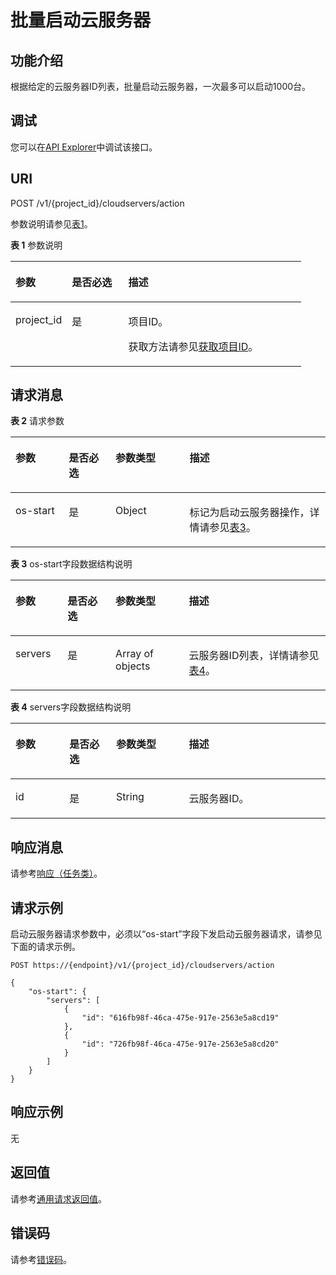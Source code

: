 # 批量启动云服务器<a name="ecs_02_0301"></a>

## 功能介绍<a name="section18389930"></a>

根据给定的云服务器ID列表，批量启动云服务器，一次最多可以启动1000台。

## 调试<a name="section926243314015"></a>

您可以在[API Explorer](https://apiexplorer.developer.huaweicloud.com/apiexplorer/doc?product=ECS&api=BatchStartServers)中调试该接口。

## URI<a name="section31291646"></a>

POST /v1/\{project\_id\}/cloudservers/action

参数说明请参见[表1](#table58892473)。

**表 1**  参数说明

<a name="table58892473"></a>
<table><thead align="left"><tr id="row45596481"><th class="cellrowborder" valign="top" width="19.42%" id="mcps1.2.4.1.1"><p id="p2327487"><a name="p2327487"></a><a name="p2327487"></a>参数</p>
</th>
<th class="cellrowborder" valign="top" width="19.42%" id="mcps1.2.4.1.2"><p id="p54308798"><a name="p54308798"></a><a name="p54308798"></a>是否必选</p>
</th>
<th class="cellrowborder" valign="top" width="61.160000000000004%" id="mcps1.2.4.1.3"><p id="p36936550"><a name="p36936550"></a><a name="p36936550"></a>描述</p>
</th>
</tr>
</thead>
<tbody><tr id="row39070558"><td class="cellrowborder" valign="top" width="19.42%" headers="mcps1.2.4.1.1 "><p id="p10598606"><a name="p10598606"></a><a name="p10598606"></a>project_id</p>
</td>
<td class="cellrowborder" valign="top" width="19.42%" headers="mcps1.2.4.1.2 "><p id="p53180767"><a name="p53180767"></a><a name="p53180767"></a>是</p>
</td>
<td class="cellrowborder" valign="top" width="61.160000000000004%" headers="mcps1.2.4.1.3 "><p id="p37593705"><a name="p37593705"></a><a name="p37593705"></a>项目ID。</p>
<p id="p1180512217438"><a name="p1180512217438"></a><a name="p1180512217438"></a>获取方法请参见<a href="获取项目ID.md">获取项目ID</a>。</p>
</td>
</tr>
</tbody>
</table>

## 请求消息<a name="section13189358"></a>

**表 2**  请求参数

<a name="table66572856"></a>
<table><thead align="left"><tr id="row53954942"><th class="cellrowborder" valign="top" width="16.91830816918308%" id="mcps1.2.5.1.1"><p id="p8274172"><a name="p8274172"></a><a name="p8274172"></a>参数</p>
</th>
<th class="cellrowborder" valign="top" width="14.84851514848515%" id="mcps1.2.5.1.2"><p id="p66228199"><a name="p66228199"></a><a name="p66228199"></a>是否必选</p>
</th>
<th class="cellrowborder" valign="top" width="23.497650234976504%" id="mcps1.2.5.1.3"><p id="p62883878"><a name="p62883878"></a><a name="p62883878"></a>参数类型</p>
</th>
<th class="cellrowborder" valign="top" width="44.73552644735527%" id="mcps1.2.5.1.4"><p id="p60429346"><a name="p60429346"></a><a name="p60429346"></a>描述</p>
</th>
</tr>
</thead>
<tbody><tr id="row62938818"><td class="cellrowborder" valign="top" width="16.91830816918308%" headers="mcps1.2.5.1.1 "><p id="p64879470"><a name="p64879470"></a><a name="p64879470"></a>os-start</p>
</td>
<td class="cellrowborder" valign="top" width="14.84851514848515%" headers="mcps1.2.5.1.2 "><p id="p20745743"><a name="p20745743"></a><a name="p20745743"></a>是</p>
</td>
<td class="cellrowborder" valign="top" width="23.497650234976504%" headers="mcps1.2.5.1.3 "><p id="p2683661"><a name="p2683661"></a><a name="p2683661"></a>Object</p>
</td>
<td class="cellrowborder" valign="top" width="44.73552644735527%" headers="mcps1.2.5.1.4 "><p id="p10232270"><a name="p10232270"></a><a name="p10232270"></a>标记为启动<span id="text7436192118263"><a name="text7436192118263"></a><a name="text7436192118263"></a>云服务器</span>操作，详情请参见<a href="#table52132698163051">表3</a>。</p>
</td>
</tr>
</tbody>
</table>

**表 3**  os-start字段数据结构说明

<a name="table52132698163051"></a>
<table><thead align="left"><tr id="row58550307163051"><th class="cellrowborder" valign="top" width="16.54%" id="mcps1.2.5.1.1"><p id="p22861271209"><a name="p22861271209"></a><a name="p22861271209"></a>参数</p>
</th>
<th class="cellrowborder" valign="top" width="15.229999999999999%" id="mcps1.2.5.1.2"><p id="p13286132712018"><a name="p13286132712018"></a><a name="p13286132712018"></a>是否必选</p>
</th>
<th class="cellrowborder" valign="top" width="23.31%" id="mcps1.2.5.1.3"><p id="p1028616277208"><a name="p1028616277208"></a><a name="p1028616277208"></a>参数类型</p>
</th>
<th class="cellrowborder" valign="top" width="44.92%" id="mcps1.2.5.1.4"><p id="p16286827182014"><a name="p16286827182014"></a><a name="p16286827182014"></a>描述</p>
</th>
</tr>
</thead>
<tbody><tr id="row63441585163051"><td class="cellrowborder" valign="top" width="16.54%" headers="mcps1.2.5.1.1 "><p id="p38494721163051"><a name="p38494721163051"></a><a name="p38494721163051"></a>servers</p>
</td>
<td class="cellrowborder" valign="top" width="15.229999999999999%" headers="mcps1.2.5.1.2 "><p id="p31064669163051"><a name="p31064669163051"></a><a name="p31064669163051"></a>是</p>
</td>
<td class="cellrowborder" valign="top" width="23.31%" headers="mcps1.2.5.1.3 "><p id="p33210286163051"><a name="p33210286163051"></a><a name="p33210286163051"></a>Array of objects</p>
</td>
<td class="cellrowborder" valign="top" width="44.92%" headers="mcps1.2.5.1.4 "><p id="p48899565163125"><a name="p48899565163125"></a><a name="p48899565163125"></a><span id="text422862232617"><a name="text422862232617"></a><a name="text422862232617"></a>云服务器</span>ID列表，详情请参见<a href="#table23507505">表4</a>。</p>
</td>
</tr>
</tbody>
</table>

**表 4**  servers字段数据结构说明

<a name="table23507505"></a>
<table><thead align="left"><tr id="row5109846"><th class="cellrowborder" valign="top" width="17.11%" id="mcps1.2.5.1.1"><p id="p477877142215"><a name="p477877142215"></a><a name="p477877142215"></a>参数</p>
</th>
<th class="cellrowborder" valign="top" width="14.85%" id="mcps1.2.5.1.2"><p id="p1777847162211"><a name="p1777847162211"></a><a name="p1777847162211"></a>是否必选</p>
</th>
<th class="cellrowborder" valign="top" width="23.119999999999997%" id="mcps1.2.5.1.3"><p id="p077816719225"><a name="p077816719225"></a><a name="p077816719225"></a>参数类型</p>
</th>
<th class="cellrowborder" valign="top" width="44.92%" id="mcps1.2.5.1.4"><p id="p1077816719222"><a name="p1077816719222"></a><a name="p1077816719222"></a>描述</p>
</th>
</tr>
</thead>
<tbody><tr id="row66578044"><td class="cellrowborder" valign="top" width="17.11%" headers="mcps1.2.5.1.1 "><p id="p24112512"><a name="p24112512"></a><a name="p24112512"></a>id</p>
</td>
<td class="cellrowborder" valign="top" width="14.85%" headers="mcps1.2.5.1.2 "><p id="p6956456"><a name="p6956456"></a><a name="p6956456"></a>是</p>
</td>
<td class="cellrowborder" valign="top" width="23.119999999999997%" headers="mcps1.2.5.1.3 "><p id="p26602077"><a name="p26602077"></a><a name="p26602077"></a>String</p>
</td>
<td class="cellrowborder" valign="top" width="44.92%" headers="mcps1.2.5.1.4 "><p id="p65561530"><a name="p65561530"></a><a name="p65561530"></a><span id="text1192542242616"><a name="text1192542242616"></a><a name="text1192542242616"></a>云服务器</span>ID。</p>
</td>
</tr>
</tbody>
</table>

## 响应消息<a name="section51595365"></a>

请参考[响应（任务类）](响应（任务类）.md)。

## 请求示例<a name="section1741103616214"></a>

启动云服务器请求参数中，必须以“os-start”字段下发启动云服务器请求，请参见下面的请求示例。

```
POST https://{endpoint}/v1/{project_id}/cloudservers/action
```

```
{
    "os-start": {
        "servers": [
            {
                "id": "616fb98f-46ca-475e-917e-2563e5a8cd19"
            },
            {
                "id": "726fb98f-46ca-475e-917e-2563e5a8cd20"
            }
        ]
    }
}
```

## 响应示例<a name="section1589616484522"></a>

无

## 返回值<a name="section17349988"></a>

请参考[通用请求返回值](通用请求返回值.md)。

## 错误码<a name="section85821649202813"></a>

请参考[错误码](错误码.md)。

